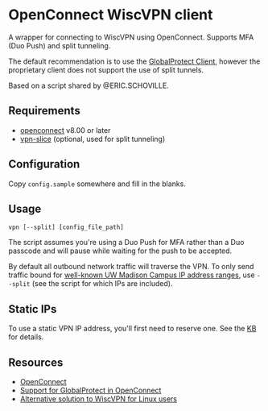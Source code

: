 # OpenConnect WiscVPN client

A wrapper for connecting to WiscVPN using OpenConnect. Supports MFA (Duo Push) and split tunneling.

The default recommendation is to use the [GlobalProtect Client](https://kb.wisc.edu/105971),
however the proprietary client does not support the use of split tunnels.

Based on a script shared by @ERIC.SCHOVILLE.

## Requirements

* [openconnect](https://www.infradead.org/openconnect/) v8.00 or later
* [vpn-slice](https://github.com/dlenski/vpn-slice) (optional, used for split tunneling)

## Configuration

Copy `config.sample` somewhere and fill in the blanks.

## Usage

	vpn [--split] [config_file_path]

The script assumes you're using a Duo Push for MFA rather than a Duo passcode and
will pause while waiting for the push to be accepted.

By default all outbound network traffic will traverse the VPN. To only send traffic bound
for [well-known UW Madison Campus IP address ranges](https://kb.wisc.edu/ns/page.php?id=3988),
use `--split` (see the script for which IPs are included).

## Static IPs

To use a static VPN IP address, you'll first need to reserve one.
See the [KB](https://kb.wisc.edu/ns/108255) for details.

## Resources

* [OpenConnect](https://www.infradead.org/openconnect/index.html)
* [Support for GlobalProtect in OpenConnect](https://www.infradead.org/openconnect/globalprotect.html)
* [Alternative solution to WiscVPN for Linux users](https://kb.wisc.edu/91149)
